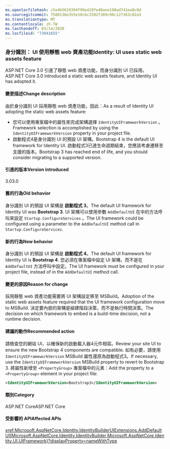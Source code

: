 ```yaml
---
ms.openlocfilehash: c5e4b5619394f99a419fe48aee190ad741ea8c0d
ms.sourcegitcommit: 7588136e355e10cbc2582f389c90c127363c02a5
ms.translationtype: MT
ms.contentlocale: zh-TW
ms.lasthandoff: 03/14/2020
ms.locfileid: "73041655"
---
```

### <a name="identity-ui-uses-static-web-assets-feature"></a><span data-ttu-id="1899e-101">身分識別： UI 使用靜態 web 資產功能</span><span class="sxs-lookup"><span data-stu-id="1899e-101">Identity: UI uses static web assets feature</span></span>

<span data-ttu-id="1899e-102">ASP.NET Core 3.0 引進了靜態 web 資產功能，而身分識別 UI 已採用。</span><span class="sxs-lookup"><span data-stu-id="1899e-102">ASP.NET Core 3.0 introduced a static web assets feature, and Identity UI has adopted it.</span></span>

#### <a name="change-description"></a><span data-ttu-id="1899e-103">變更描述</span><span class="sxs-lookup"><span data-stu-id="1899e-103">Change description</span></span>

<span data-ttu-id="1899e-104">由於身分識別 UI 採用靜態 web 資產功能，因此：</span><span class="sxs-lookup"><span data-stu-id="1899e-104">As a result of Identity UI adopting the static web assets feature:</span></span>

- <span data-ttu-id="1899e-105">您可以使用專案檔中的屬性來完成架構選擇 `IdentityUIFrameworkVersion` 。</span><span class="sxs-lookup"><span data-stu-id="1899e-105">Framework selection is accomplished by using the `IdentityUIFrameworkVersion` property in your project file.</span></span>
- <span data-ttu-id="1899e-106">啟動程式4是身分識別 UI 的預設 UI 架構。</span><span class="sxs-lookup"><span data-stu-id="1899e-106">Bootstrap 4 is the default UI framework for Identity UI.</span></span> <span data-ttu-id="1899e-107">啟動程式3已達生命週期結束，您應該考慮遷移至支援的版本。</span><span class="sxs-lookup"><span data-stu-id="1899e-107">Bootstrap 3 has reached end of life, and you should consider migrating to a supported version.</span></span>

#### <a name="version-introduced"></a><span data-ttu-id="1899e-108">引進的版本</span><span class="sxs-lookup"><span data-stu-id="1899e-108">Version introduced</span></span>

<span data-ttu-id="1899e-109">3.0</span><span class="sxs-lookup"><span data-stu-id="1899e-109">3.0</span></span>

#### <a name="old-behavior"></a><span data-ttu-id="1899e-110">舊的行為</span><span class="sxs-lookup"><span data-stu-id="1899e-110">Old behavior</span></span>

<span data-ttu-id="1899e-111">身分識別 UI 的預設 UI 架構是 **啟動程式 3**。</span><span class="sxs-lookup"><span data-stu-id="1899e-111">The default UI framework for Identity UI was **Bootstrap 3**.</span></span> <span data-ttu-id="1899e-112">UI 架構可以使用參數 `AddDefaultUI` 在中的方法呼叫來設定 `Startup.ConfigureServices` 。</span><span class="sxs-lookup"><span data-stu-id="1899e-112">The UI framework could be configured using a parameter to the `AddDefaultUI` method call in `Startup.ConfigureServices`.</span></span>

#### <a name="new-behavior"></a><span data-ttu-id="1899e-113">新的行為</span><span class="sxs-lookup"><span data-stu-id="1899e-113">New behavior</span></span>

<span data-ttu-id="1899e-114">身分識別 UI 的預設 UI 架構是 **啟動程式 4**。</span><span class="sxs-lookup"><span data-stu-id="1899e-114">The default UI framework for Identity UI is **Bootstrap 4**.</span></span> <span data-ttu-id="1899e-115">您必須在專案檔中設定 UI 架構，而不是在 `AddDefaultUI` 方法呼叫中設定。</span><span class="sxs-lookup"><span data-stu-id="1899e-115">The UI framework must be configured in your project file, instead of in the `AddDefaultUI` method call.</span></span>

#### <a name="reason-for-change"></a><span data-ttu-id="1899e-116">變更的原因</span><span class="sxs-lookup"><span data-stu-id="1899e-116">Reason for change</span></span>

<span data-ttu-id="1899e-117">採用靜態 web 資產功能需要將 UI 架構設定移至 MSBuild。</span><span class="sxs-lookup"><span data-stu-id="1899e-117">Adoption of the static web assets feature required that the UI framework configuration move to MSBuild.</span></span> <span data-ttu-id="1899e-118">決定要內嵌的架構是組建階段決策，而不是執行時間決策。</span><span class="sxs-lookup"><span data-stu-id="1899e-118">The decision on which framework to embed is a build-time decision, not a runtime decision.</span></span>

#### <a name="recommended-action"></a><span data-ttu-id="1899e-119">建議的動作</span><span class="sxs-lookup"><span data-stu-id="1899e-119">Recommended action</span></span>

<span data-ttu-id="1899e-120">請檢查您的網站 UI，以確保新的啟動載入器4元件相容。</span><span class="sxs-lookup"><span data-stu-id="1899e-120">Review your site UI to ensure the new Bootstrap 4 components are compatible.</span></span> <span data-ttu-id="1899e-121">如有必要，請使用 `IdentityUIFrameworkVersion` MSBuild 屬性還原為啟動程式3。</span><span class="sxs-lookup"><span data-stu-id="1899e-121">If necessary, use the `IdentityUIFrameworkVersion` MSBuild property to revert to Bootstrap 3.</span></span> <span data-ttu-id="1899e-122">將屬性新增至 `<PropertyGroup>` 專案檔中的元素：</span><span class="sxs-lookup"><span data-stu-id="1899e-122">Add the property to a `<PropertyGroup>` element in your project file:</span></span>

```xml
<IdentityUIFrameworkVersion>Bootstrap3</IdentityUIFrameworkVersion>
```

#### <a name="category"></a><span data-ttu-id="1899e-123">類別</span><span class="sxs-lookup"><span data-stu-id="1899e-123">Category</span></span>

<span data-ttu-id="1899e-124">ASP.NET Core</span><span class="sxs-lookup"><span data-stu-id="1899e-124">ASP.NET Core</span></span>

#### <a name="affected-apis"></a><span data-ttu-id="1899e-125">受影響的 API</span><span class="sxs-lookup"><span data-stu-id="1899e-125">Affected APIs</span></span>

<xref:Microsoft.AspNetCore.Identity.IdentityBuilderUIExtensions.AddDefaultUI(Microsoft.AspNetCore.Identity.IdentityBuilder,Microsoft.AspNetCore.Identity.UI.UIFramework)?displayProperty=nameWithType>

<!-- 

#### Affected APIs

`M:Microsoft.AspNetCore.Identity.IdentityBuilderUIExtensions.AddDefaultUI(Microsoft.AspNetCore.Identity.IdentityBuilder,Microsoft.AspNetCore.Identity.UI.UIFramework)`

-->
